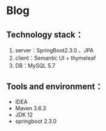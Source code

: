 # Blog
## Technology stack：
1. server：SpringBoot2.3.0 、JPA
2. client：Semantic UI + thymeleaf
3. DB：MySQL 5.7

## Tools and environment：
- IDEA
- Maven 3.6.3
- JDK 12
- springboot 2.3.0

